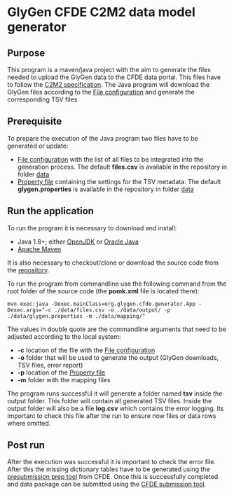 # GlyGen CFDE C2M2 data model generator

## Purpose
This program is a maven/java project with the aim to generate the files needed to upload the GlyGen data to the CFDE data portal. This files have to follow the [C2M2 specification](https://docs.nih-cfde.org/en/latest/c2m2/draft-C2M2_specification/). The Java program will download the GlyGen files according to the [File configuration](../../wiki/File-configuration) and generate the corresponding TSV files.

## Prerequisite
To prepare the execution of the Java program two files have to be generated or update:
* [File configuration](../../wiki/File-configuration) with the list of all files to be integrated into the generation process. The default **files.csv** is available in the repository in folder [data](https://github.com/glygener/glygen.cfde.generator/tree/main/data)
* [Property file](../../wiki/Property-file) containing the settings for the TSV metadata. The default **glygen.properties** is available in the repository in folder [data](https://github.com/glygener/glygen.cfde.generator/tree/main/data)

## Run the application
To run the program it is necessary to download and install:
* Java 1.8+; either [OpenJDK](https://openjdk.java.net) or [Oracle Java](https://www.java.com/download/ie_manual.jsp)
* [Apache Maven](https://maven.apache.org/download.cgi)

It is also necessary to checkout/clone or download the source code from the [repository](https://github.com/glygener/glygen.cfde.generator).

To run the program from commandline use the following command from the root folder of the source code (the **pomk.xml** file is located there):

`mvn exec:java -Dexec.mainClass=org.glygen.cfde.generator.App -Dexec.args="-c ./data/files.csv -o ./data/output/ -p ./data/glygen.properties -m ./data/mapping/"`

The values in double quote are the commandline arguments that need to be adjusted according to the local system:
* **-c** location of the file with the [File configuration](../../wiki/File-configuration)
* **-o** folder that will be used to generate the output (GlyGen downloads, TSV files, error report)
* **-p** location of the [Property file](../../wiki/Property-file)
* **-m** folder with the mapping files

The program runs successful it will generate a folder named **tsv** inside the output folder. This folder will contain all generated TSV files. Inside the output folder will also be a file **log.csv** which contains the error logging. Its important to check this file after the run to ensure now files or data rows where omitted.

## Post run
After the execution was successful it is important to check the error file. After this the missing dictionary tables have to be generated using the [presubmission prep tool](https://github.com/nih-cfde/published-documentation/wiki/submission-prep-script) from CFDE. Once this is successfully completed and data package can be submitted using the [CFDE submission tool](https://docs.nih-cfde.org/en/latest/cfde-submit/docs/).
